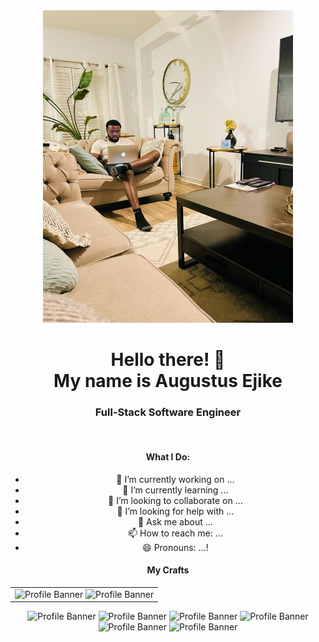 <center>
<img src="https://github.com/Crafting-Solution/Crafting-Solution/blob/8c6199ec8f38e1e5bafa1f83f21860219819ab05/WhatsApp%20Image%202024-03-22%20at%2014.43.50.jpeg" alt="Profile Banner" height="500px" width="400px"/>

<h1>Hello there! 👋  <br> 
My name is Augustus Ejike</h1>

<h3>Full-Stack Software Engineer</h3>
<br>
<h4> What I Do: </h4>

- 🔭 I’m currently working on ...
- 🌱 I’m currently learning ...
- 👯 I’m looking to collaborate on ...
- 🤔 I’m looking for help with ...
- 💬 Ask me about ...
- 📫 How to reach me: ...
- 😄 Pronouns: ...!

<h4>My Crafts</h4>

<div>
  <table>
    <tr>
      <td>
        <img src="https://www.w3.org/html/logo/downloads/HTML5_Logo_512.png" alt="Profile Banner" height="50px" width="50px"/>
        <img src="https://upload.wikimedia.org/wikipedia/commons/6/62/CSS3_logo.svg" alt="Profile Banner" height="50px" width="50px"/>
      </td>
    </tr>
  </table>
</div>

<img src="https://upload.wikimedia.org/wikipedia/commons/6/6a/JavaScript-logo.png" alt="Profile Banner" height="50px" width="50px"/>
<img src="https://upload.wikimedia.org/wikipedia/commons/9/95/Vue.js_Logo_2.svg" alt="Profile Banner" height="50px" width="50px"/>
<img src="https://upload.wikimedia.org/wikipedia/commons/b/b2/Bootstrap_logo.svg" alt="Profile Banner" height="50px" width="50px"/>
<img src="https://upload.wikimedia.org/wikipedia/commons/0/0a/MySQL_textlogo.svg" alt="Profile Banner" height="100px" width="100px"/>
<img src="https://upload.wikimedia.org/wikipedia/commons/3/37/Firebase_Logo.svg" alt="Profile Banner" height="100px" width="100px"/>
<img src="https://laravel.com/img/logomark.min.svg" alt="Profile Banner" height="50px" width="50px"/>


</center>
